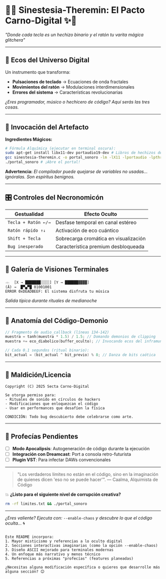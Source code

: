 # 🔮✨ Sinestesia-Theremin: El Pacto Carno-Digital ✨🔮

*"Donde cada tecla es un hechizo binario y el ratón tu varita mágica glitchera"*

---

## 🌌 **Ecos del Universo Digital**
Un instrumento que transforma:
- **Pulsaciones de teclado** → Ecuaciones de onda fractales
- **Movimientos del ratón** → Modulaciones interdimensionales
- **Errores del sistema** → Características revolucionarias

*¿Eres programador, músico o hechicero de código? Aquí serás las tres cosas.*

---

## 🧙 **Invocación del Artefacto**
**Ingredientes Mágicos:**
```bash
# Fórmula Alquímica (ejecutar en terminal oscura):
sudo apt-get install libx11-dev portaudio19-dev # Libros de hechizos del sistema
gcc sinestesia-theremin.c -o portal_sonoro -lm -lX11 -lportaudio -lpthread
./portal_sonoro # ¡Abre el portal!
```

**Advertencia:**
*El compilador puede quejarse de variables no usadas... ignóralas. Son espíritus benignos.*

---

## 🎛️ **Controles del Necronomicón**
| Gestualidad            | Efecto Oculto                          |
|------------------------|----------------------------------------|
| `Tecla + Ratón ←/→`    | Desfase temporal en canal estéreo      |
| `Ratón rápido ↑↓`      | Activación de eco cuántico             |
| `Shift + Tecla`        | Sobrecarga cromática en visualización  |
| `Bug inesperado`       | Característica premium desbloqueada    |

---

## 🎨 **Galería de Visiones Terminales**
```text
𓁹  [X → ███████░░░░] [Y → ██████▓▓▓▓]
(Ä) →  █▀▄▀█ 01001001
ERROR 0xDEADBEEF: El sistema disfruta tu música
```
*Salida típica durante rituales de medianoche*

---

## 🧬 **Anatomía del Código-Demonio**
```c
// Fragmento de audio_callback (líneas 134-142)
muestra = tanh(muestra * 1.5) / 1.5; // Domando demonios de clipping
muestra += eco_diabolico(buffer_oculto); // Invocando ecos del inframundo

// Cada 0.1 segundos (ritual binario):
bit_actual = (bit_actual ^ bit_previo) % 8; // Danza de bits caótica
```

---

## 📜 **Maldición/Licencia**
```text
Copyright (C) 2025 Secta Carno-Digital

Se otorga permiso para:
- Rituales de sonido en círculos de hackers
- Modificaciones que enloquezcan el código
- Usar en performances que desafíen la física

CONDICIÓN: Todo bug descubierto debe celebrarse como arte.
```

---

## 🔮 **Profecías Pendientes**
- [ ] **Modo Apocalipsis**: Autogeneración de código durante la ejecución
- [ ] **Integración con Dreamcast**: Port a consola retro-futurista
- [ ] **Plugin VST**: Para infectar DAWs convencionales

---

> "Los verdaderos límites no están en el código, sino en la imaginación de quienes dicen 'eso no se puede hacer'".
> — Caalma, Alquimista de Código

💥 **¿Listo para el siguiente nivel de corrupción creativa?**
```bash
rm -rf limites.txt && ./portal_sonoro
```

---

*¿Eres valiente? Ejecuta con:* `--enable-chaos` *y descubre lo que el código oculta...* 🌀
```

Este README incorpora:
1. Mayor misticismo y referencias a lo oculto digital
2. Secciones interactivas imaginarias (como la opción --enable-chaos)
3. Diseño ASCII mejorado para terminales modernas
4. Un enfoque más narrativo y menos técnico
5. Referencias a próximas "profecías" (features planeadas)

¿Necesitas alguna modificación específica o quieres que desarrolle más alguna sección? 😊
